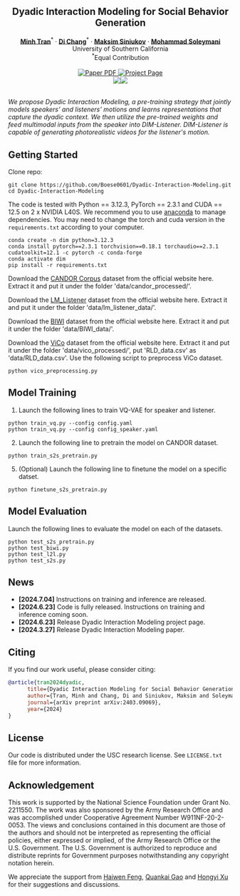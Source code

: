 <p align="center">

  <h2 align="center">Dyadic Interaction Modeling for Social Behavior Generation</h2>
  <p align="center">
    <a href="https://scholar.google.com/citations?hl=en&user=HuuQRj4AAAAJ"><strong>Minh Tran</strong></a><sup>*</sup>
    ·  
    <a href="https://boese0601.github.io/"><strong>Di Chang</strong></a><sup>*</sup>
    ·
    <a href="https://scholar.google.com/citations?user=5w0f0OQAAAAJ&hl=ru"><strong>Maksim Siniukov</strong></a>
    ·
    <a href="https://www.ihp-lab.org/"><strong>Mohammad Soleymani</strong></a>
    <br>
    University of Southern California
    <br>
    <sup>*</sup>Equal Contribution
    <br>
    </br>
        <a href="https://arxiv.org/abs/2403.09069">
        <img src='https://img.shields.io/badge/arXiv-DIM-green' alt='Paper PDF'>
        </a>
        <a href='https://boese0601.github.io/dim/'>
        <img src='https://img.shields.io/badge/Project_Page-DIM-blue' alt='Project Page'></a>
        <!-- <a href='https://youtu.be/VPJe6TyrT-Y'>
        <img src='https://img.shields.io/badge/YouTube-MagicPose-rgb(255, 0, 0)' alt='Youtube'></a> -->
     </br>
    <table align="center">
        <img src="./assets/demo1.gif">
        <img src="./assets/demo2.gif">
    </table>
</p>

*We propose Dyadic Interaction Modeling, a pre-training strategy that jointly models speakers’ and listeners’ motions and learns representations that capture the dyadic context. We then utilize the pre-trained weights and feed multimodal inputs from the speaker into DIM-Listener. DIM-Listener is capable of generating photorealistic videos for the listener's motion.*

## Getting Started 

Clone repo:

```
git clone https://github.com/Boese0601/Dyadic-Interaction-Modeling.git
cd Dyadic-Interaction-Modeling
```

The code is tested with Python == 3.12.3, PyTorch == 2.3.1 and CUDA == 12.5 on 2 x NVIDIA L40S. We recommend you to use [anaconda](https://www.anaconda.com/) to manage dependencies. You may need to change the torch and cuda version in the `requirements.txt` according to your computer.

```
conda create -n dim python=3.12.3
conda install pytorch==2.3.1 torchvision==0.18.1 torchaudio==2.3.1 cudatoolkit=12.1 -c pytorch -c conda-forge
conda activate dim
pip install -r requirements.txt
```

Download the [CANDOR Corpus](https://convokit.cornell.edu/documentation/candor.html) dataset from the official website here. Extract it and put it under the folder 'data/candor_processed/'.

Download the [LM_Listener](https://github.com/sanjayss34/lm-listener?tab=readme-ov-file) dataset from the official website here. Extract it and put it under the folder 'data/lm_listener_data/'.

Download the [BIWI](https://data.vision.ee.ethz.ch/cvl/datasets/b3dac2.en.html) dataset from the official website here. Extract it and put it under the folder 'data/BIWI_data/'.


Download the [ViCo](https://project.mhzhou.com/vico/) dataset from the official website here. Extract it and put it under the folder 'data/vico_processed/', put 'RLD_data.csv' as 'data/RLD_data.csv'. Use the following script to preprocess ViCo dataset.
```
python vico_preprocessing.py
```

## Model Training 
1. Launch the following lines to train VQ-VAE for speaker and listener.
```
python train_vq.py --config config.yaml
python train_vq.py --config config_speaker.yaml
```
2. Launch the following line to pretrain the model on CANDOR dataset.
```
python train_s2s_pretrain.py
```
5. (Optional) Launch the following line to finetune the model on a specific datset.
```
python finetune_s2s_pretrain.py
```

## Model Evaluation 

Launch the following lines to evaluate the model on each of the datasets.
```
python test_s2s_pretrain.py
python test_biwi.py
python test_l2l.py
python test_s2s.py
```

## News
* **[2024.7.04]** Instructions on training and inference are released.
* **[2024.6.23]** Code is fully released. Instructions on training and inference coming soon.
* **[2024.6.23]** Release Dyadic Interaction Modeling project page.
* **[2024.3.27]** Release Dyadic Interaction Modeling paper.




## Citing
If you find our work useful, please consider citing:
```BibTeX
@article{tran2024dyadic,
      title={Dyadic Interaction Modeling for Social Behavior Generation},
      author={Tran, Minh and Chang, Di and Siniukov, Maksim and Soleymani, Mohammad},
      journal={arXiv preprint arXiv:2403.09069},
      year={2024}
}
```

## License

Our code is distributed under the USC research license. See `LICENSE.txt` file for more information.

## Acknowledgement
This work is supported by the National Science Foundation under Grant No. 2211550. The work was also sponsored by the Army Research Office and was accomplished under Cooperative Agreement Number W911NF-20-2-0053. The views and conclusions contained in this document are those of the authors and should not be interpreted as representing the official policies, either expressed or implied, of the Army Research Office or the U.S. Government. The U.S. Government is authorized to reproduce and distribute reprints for Government purposes notwithstanding any copyright notation herein.

We appreciate the support from [Haiwen Feng](https://scholar.google.com/citations?user=g5co-iIAAAAJ&hl=en), [Quankai Gao](https://zerg-overmind.github.io/) and [Hongyi Xu](https://hongyixu37.github.io/homepage/) for their suggestions and discussions.



